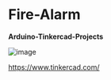 # Fire-Alarm
**Arduino-Tinkercad-Projects**


![image](https://github.com/user-attachments/assets/1313035a-09b7-42da-99df-40d6ae91eb29)

https://www.tinkercad.com/
